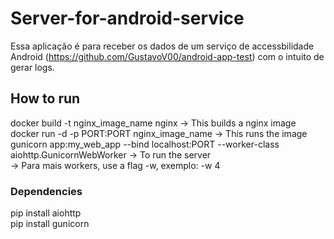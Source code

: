 # Server-for-android-service

Essa aplicação é para receber os dados de um serviço de accessbilidade Android (https://github.com/GustavoV00/android-app-test) com o intuito de gerar logs.

## How to run

docker build -t nginx_image_name nginx -> This builds a nginx image <br/>
docker run -d -p PORT:PORT nginx_image_name -> This runs the image <br/>
gunicorn app:my_web_app --bind localhost:PORT --worker-class aiohttp.GunicornWebWorker -> To run the server <br/>
-> Para mais workers, use a flag -w, exemplo: -w 4

### Dependencies

pip install aiohttp <br/>
pip install gunicorn <br/>
